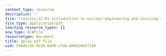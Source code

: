 ```yaml
---
content_type: resource
description: ''
file: /courses/22-01-introduction-to-nuclear-engineering-and-ionizing-radiation-fall-2016/556dbcd59b3b0d40cfda600d20e57238_HSm76SpZl7o.pdf
file_type: application/pdf
learning_resource_types: []
ocw_type: OCWFile
resourcetype: Document
title: 3play pdf file
uid: 556dbcd5-9b3b-0d40-cfda-600d20e57238
---
```

